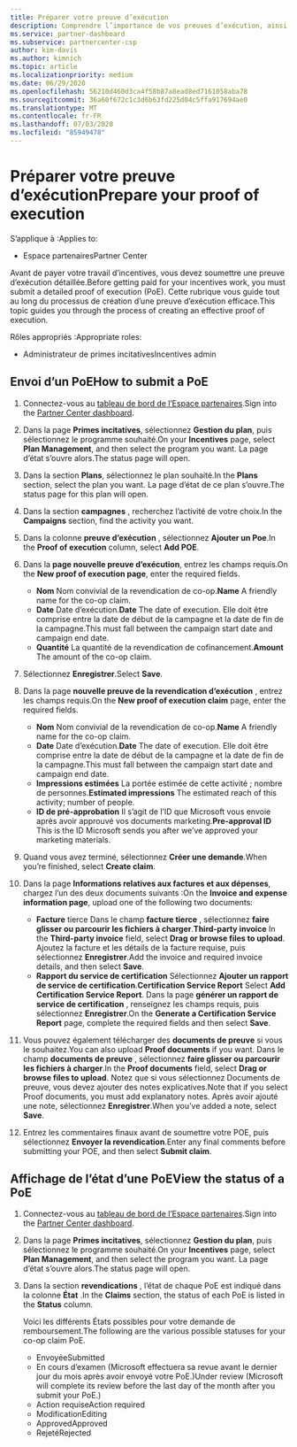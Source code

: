 ```yaml
---
title: Préparer votre preuve d’exécution
description: Comprendre l’importance de vos preuves d’exécution, ainsi que les chronologies, l’affichage de l’État et les instructions d’envoi.
ms.service: partner-dashboard
ms.subservice: partnercenter-csp
author: kim-davis
ms.author: kimnich
ms.topic: article
ms.localizationpriority: medium
ms.date: 06/29/2020
ms.openlocfilehash: 56210d460d3ca4f58b87a8ead8ed7161058aba78
ms.sourcegitcommit: 36a60f672c1c3d6b63fd225d04c5ffa917694ae0
ms.translationtype: MT
ms.contentlocale: fr-FR
ms.lasthandoff: 07/03/2020
ms.locfileid: "85949478"
---
```

# <a name="prepare-your-proof-of-execution"></a><span data-ttu-id="29ff2-103">Préparer votre preuve d’exécution</span><span class="sxs-lookup"><span data-stu-id="29ff2-103">Prepare your proof of execution</span></span>

<span data-ttu-id="29ff2-104">S’applique à :</span><span class="sxs-lookup"><span data-stu-id="29ff2-104">Applies to:</span></span>

- <span data-ttu-id="29ff2-105">Espace partenaires</span><span class="sxs-lookup"><span data-stu-id="29ff2-105">Partner Center</span></span>

<span data-ttu-id="29ff2-106">Avant de payer votre travail d’incentives, vous devez soumettre une preuve d’exécution détaillée.</span><span class="sxs-lookup"><span data-stu-id="29ff2-106">Before getting paid for your incentives work, you must submit a detailed proof of execution (PoE).</span></span> <span data-ttu-id="29ff2-107">Cette rubrique vous guide tout au long du processus de création d’une preuve d’exécution efficace.</span><span class="sxs-lookup"><span data-stu-id="29ff2-107">This topic guides you through the process of creating an effective proof of execution.</span></span>

<span data-ttu-id="29ff2-108">Rôles appropriés :</span><span class="sxs-lookup"><span data-stu-id="29ff2-108">Appropriate roles:</span></span>

- <span data-ttu-id="29ff2-109">Administrateur de primes incitatives</span><span class="sxs-lookup"><span data-stu-id="29ff2-109">Incentives admin</span></span>

## <a name="how-to-submit-a-poe"></a><span data-ttu-id="29ff2-110">Envoi d’un PoE</span><span class="sxs-lookup"><span data-stu-id="29ff2-110">How to submit a PoE</span></span>

1. <span data-ttu-id="29ff2-111">Connectez-vous au [tableau de bord de l’Espace partenaires](https://partner.microsoft.com/dashboard/).</span><span class="sxs-lookup"><span data-stu-id="29ff2-111">Sign into the [Partner Center dashboard](https://partner.microsoft.com/dashboard/).</span></span>

2. <span data-ttu-id="29ff2-112">Dans la page **Primes incitatives**, sélectionnez **Gestion du plan**, puis sélectionnez le programme souhaité.</span><span class="sxs-lookup"><span data-stu-id="29ff2-112">On your **Incentives** page, select **Plan Management**, and then select the program you want.</span></span> <span data-ttu-id="29ff2-113">La page d’état s’ouvre alors.</span><span class="sxs-lookup"><span data-stu-id="29ff2-113">The status page will open.</span></span>

3. <span data-ttu-id="29ff2-114">Dans la section **Plans**, sélectionnez le plan souhaité.</span><span class="sxs-lookup"><span data-stu-id="29ff2-114">In the **Plans** section, select the plan you want.</span></span> <span data-ttu-id="29ff2-115">La page d’état de ce plan s’ouvre.</span><span class="sxs-lookup"><span data-stu-id="29ff2-115">The status page for this plan will open.</span></span>

4. <span data-ttu-id="29ff2-116">Dans la section **campagnes** , recherchez l’activité de votre choix.</span><span class="sxs-lookup"><span data-stu-id="29ff2-116">In the **Campaigns** section, find the activity you want.</span></span>

5. <span data-ttu-id="29ff2-117">Dans la colonne **preuve d’exécution** , sélectionnez **Ajouter un Poe**.</span><span class="sxs-lookup"><span data-stu-id="29ff2-117">In the **Proof of execution** column, select **Add POE**.</span></span>

6. <span data-ttu-id="29ff2-118">Dans la **page nouvelle preuve d’exécution**, entrez les champs requis.</span><span class="sxs-lookup"><span data-stu-id="29ff2-118">On the **New proof of execution page**, enter the required fields.</span></span>

   - <span data-ttu-id="29ff2-119">**Nom**  Nom convivial de la revendication de co-op.</span><span class="sxs-lookup"><span data-stu-id="29ff2-119">**Name**  A friendly name for the co-op claim.</span></span>
   - <span data-ttu-id="29ff2-120">**Date**  Date d’exécution.</span><span class="sxs-lookup"><span data-stu-id="29ff2-120">**Date**  The date of execution.</span></span> <span data-ttu-id="29ff2-121">Elle doit être comprise entre la date de début de la campagne et la date de fin de la campagne.</span><span class="sxs-lookup"><span data-stu-id="29ff2-121">This must fall between the campaign start date and campaign end date.</span></span>
   - <span data-ttu-id="29ff2-122">**Quantité**  La quantité de la revendication de cofinancement.</span><span class="sxs-lookup"><span data-stu-id="29ff2-122">**Amount**  The amount of the co-op claim.</span></span>

7. <span data-ttu-id="29ff2-123">Sélectionnez **Enregistrer**.</span><span class="sxs-lookup"><span data-stu-id="29ff2-123">Select **Save**.</span></span>

8. <span data-ttu-id="29ff2-124">Dans la page **nouvelle preuve de la revendication d’exécution** , entrez les champs requis.</span><span class="sxs-lookup"><span data-stu-id="29ff2-124">On the **New proof of execution claim** page, enter the required fields.</span></span>

   - <span data-ttu-id="29ff2-125">**Nom**  Nom convivial de la revendication de co-op.</span><span class="sxs-lookup"><span data-stu-id="29ff2-125">**Name**  A friendly name for the co-op claim.</span></span>
   - <span data-ttu-id="29ff2-126">**Date**  Date d’exécution.</span><span class="sxs-lookup"><span data-stu-id="29ff2-126">**Date**  The date of execution.</span></span> <span data-ttu-id="29ff2-127">Elle doit être comprise entre la date de début de la campagne et la date de fin de la campagne.</span><span class="sxs-lookup"><span data-stu-id="29ff2-127">This must fall between the campaign start date and campaign end date.</span></span>
   - <span data-ttu-id="29ff2-128">**Impressions estimées**   La portée estimée de cette activité ; nombre de personnes.</span><span class="sxs-lookup"><span data-stu-id="29ff2-128">**Estimated impressions**   The estimated reach of this activity; number of people.</span></span>
   - <span data-ttu-id="29ff2-129">**ID de pré-approbation**   Il s’agit de l’ID que Microsoft vous envoie après avoir approuvé vos documents marketing.</span><span class="sxs-lookup"><span data-stu-id="29ff2-129">**Pre-approval ID**   This is the ID Microsoft sends you after we’ve approved your marketing materials.</span></span>

9. <span data-ttu-id="29ff2-130">Quand vous avez terminé, sélectionnez **Créer une demande**.</span><span class="sxs-lookup"><span data-stu-id="29ff2-130">When you’re finished, select **Create claim**.</span></span>

10. <span data-ttu-id="29ff2-131">Dans la page **Informations relatives aux factures et aux dépenses**, chargez l’un des deux documents suivants :</span><span class="sxs-lookup"><span data-stu-id="29ff2-131">On the **Invoice and expense information page**, upload one of the following two documents:</span></span>
    - <span data-ttu-id="29ff2-132">**Facture** tierce  Dans le champ **facture tierce** , sélectionnez **faire glisser ou parcourir les fichiers à charger**.</span><span class="sxs-lookup"><span data-stu-id="29ff2-132">**Third-party invoice**  In the **Third-party invoice** field, select **Drag or browse files to upload**.</span></span> <span data-ttu-id="29ff2-133">Ajoutez la facture et les détails de la facture requise, puis sélectionnez **Enregistrer**.</span><span class="sxs-lookup"><span data-stu-id="29ff2-133">Add the invoice and required invoice details, and then select **Save**.</span></span>
    - <span data-ttu-id="29ff2-134">**Rapport du service de certification**  Sélectionnez **Ajouter un rapport de service de certification**.</span><span class="sxs-lookup"><span data-stu-id="29ff2-134">**Certification Service Report**  Select **Add Certification Service Report**.</span></span> <span data-ttu-id="29ff2-135">Dans la page **générer un rapport de service de certification** , renseignez les champs requis, puis sélectionnez **Enregistrer**.</span><span class="sxs-lookup"><span data-stu-id="29ff2-135">On the **Generate a Certification Service Report** page, complete the required fields and then select **Save**.</span></span>

11. <span data-ttu-id="29ff2-136">Vous pouvez également télécharger des **documents de preuve** si vous le souhaitez.</span><span class="sxs-lookup"><span data-stu-id="29ff2-136">You can also upload **Proof documents** if you want.</span></span> <span data-ttu-id="29ff2-137">Dans le champ **documents de preuve** , sélectionnez **faire glisser ou parcourir les fichiers à charger**.</span><span class="sxs-lookup"><span data-stu-id="29ff2-137">In the **Proof documents** field, select **Drag or browse files to upload**.</span></span> <span data-ttu-id="29ff2-138">Notez que si vous sélectionnez Documents de preuve, vous devez ajouter des notes explicatives.</span><span class="sxs-lookup"><span data-stu-id="29ff2-138">Note that if you select Proof documents, you must add explanatory notes.</span></span> <span data-ttu-id="29ff2-139">Après avoir ajouté une note, sélectionnez **Enregistrer**.</span><span class="sxs-lookup"><span data-stu-id="29ff2-139">When you’ve added a note, select **Save**.</span></span>

12. <span data-ttu-id="29ff2-140">Entrez les commentaires finaux avant de soumettre votre POE, puis sélectionnez **Envoyer la revendication**.</span><span class="sxs-lookup"><span data-stu-id="29ff2-140">Enter any final comments before submitting your POE, and then select **Submit claim**.</span></span>

## <a name="view-the-status-of-a-poe"></a><span data-ttu-id="29ff2-141">Affichage de l’état d’une PoE</span><span class="sxs-lookup"><span data-stu-id="29ff2-141">View the status of a PoE</span></span>

1. <span data-ttu-id="29ff2-142">Connectez-vous au [tableau de bord de l’Espace partenaires](https://partner.microsoft.com/dashboard/).</span><span class="sxs-lookup"><span data-stu-id="29ff2-142">Sign into the [Partner Center dashboard](https://partner.microsoft.com/dashboard/).</span></span>

2. <span data-ttu-id="29ff2-143">Dans la page **Primes incitatives**, sélectionnez **Gestion du plan**, puis sélectionnez le programme souhaité.</span><span class="sxs-lookup"><span data-stu-id="29ff2-143">On your **Incentives** page, select **Plan Management**, and then select the program you want.</span></span> <span data-ttu-id="29ff2-144">La page d’état s’ouvre alors.</span><span class="sxs-lookup"><span data-stu-id="29ff2-144">The status page will open.</span></span>

3. <span data-ttu-id="29ff2-145">Dans la section **revendications** , l’état de chaque PoE est indiqué dans la colonne **État** .</span><span class="sxs-lookup"><span data-stu-id="29ff2-145">In the **Claims** section, the status of each PoE is listed in the **Status** column.</span></span>

   <span data-ttu-id="29ff2-146">Voici les différents États possibles pour votre demande de remboursement.</span><span class="sxs-lookup"><span data-stu-id="29ff2-146">The following are the various possible statuses for your co-op claim PoE.</span></span>

   - <span data-ttu-id="29ff2-147">Envoyée</span><span class="sxs-lookup"><span data-stu-id="29ff2-147">Submitted</span></span>
   - <span data-ttu-id="29ff2-148">En cours d’examen (Microsoft effectuera sa revue avant le dernier jour du mois après avoir envoyé votre PoE.)</span><span class="sxs-lookup"><span data-stu-id="29ff2-148">Under review (Microsoft will complete its review before the last day of the month after you submit your PoE.)</span></span>
   - <span data-ttu-id="29ff2-149">Action requise</span><span class="sxs-lookup"><span data-stu-id="29ff2-149">Action required</span></span>
   - <span data-ttu-id="29ff2-150">Modification</span><span class="sxs-lookup"><span data-stu-id="29ff2-150">Editing</span></span>
   - <span data-ttu-id="29ff2-151">Approved</span><span class="sxs-lookup"><span data-stu-id="29ff2-151">Approved</span></span>
   - <span data-ttu-id="29ff2-152">Rejeté</span><span class="sxs-lookup"><span data-stu-id="29ff2-152">Rejected</span></span>

